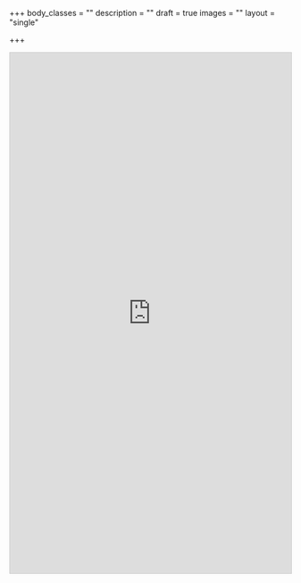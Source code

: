 +++
body_classes = ""
description = ""
draft = true
images = ""
layout = "single"

+++
<iframe class="airtable-embed" src="https://airtable.com/embed/shridyyz3ZsngK99m?backgroundColor=blue&viewControls=on" frameborder="0" onmousewheel="" width="100%" height="933" style="background: transparent; border: 1px solid #ccc;"></iframe>